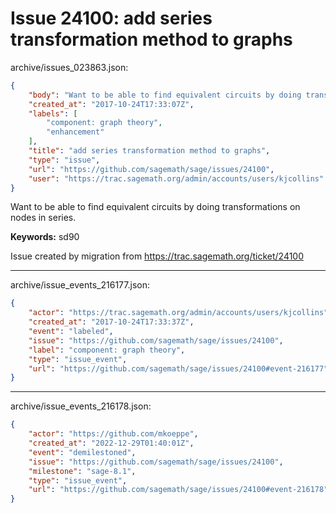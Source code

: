 # Issue 24100: add series transformation method to graphs

archive/issues_023863.json:
```json
{
    "body": "Want to be able to find equivalent circuits by doing transformations on nodes in series.\n\n**Keywords:** sd90\n\nIssue created by migration from https://trac.sagemath.org/ticket/24100\n\n",
    "created_at": "2017-10-24T17:33:07Z",
    "labels": [
        "component: graph theory",
        "enhancement"
    ],
    "title": "add series transformation method to graphs",
    "type": "issue",
    "url": "https://github.com/sagemath/sage/issues/24100",
    "user": "https://trac.sagemath.org/admin/accounts/users/kjcollins"
}
```
Want to be able to find equivalent circuits by doing transformations on nodes in series.

**Keywords:** sd90

Issue created by migration from https://trac.sagemath.org/ticket/24100





---

archive/issue_events_216177.json:
```json
{
    "actor": "https://trac.sagemath.org/admin/accounts/users/kjcollins",
    "created_at": "2017-10-24T17:33:37Z",
    "event": "labeled",
    "issue": "https://github.com/sagemath/sage/issues/24100",
    "label": "component: graph theory",
    "type": "issue_event",
    "url": "https://github.com/sagemath/sage/issues/24100#event-216177"
}
```



---

archive/issue_events_216178.json:
```json
{
    "actor": "https://github.com/mkoeppe",
    "created_at": "2022-12-29T01:40:01Z",
    "event": "demilestoned",
    "issue": "https://github.com/sagemath/sage/issues/24100",
    "milestone": "sage-8.1",
    "type": "issue_event",
    "url": "https://github.com/sagemath/sage/issues/24100#event-216178"
}
```
